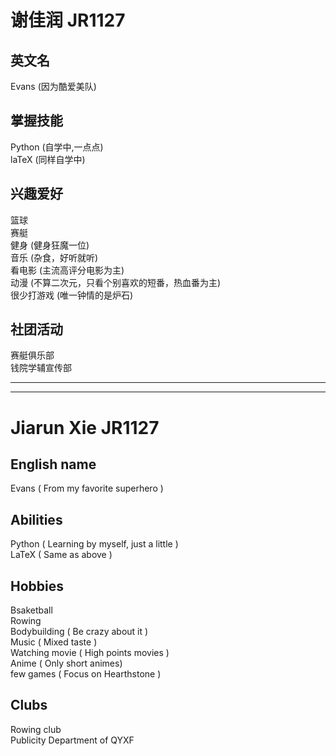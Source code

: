 # 谢佳润 JR1127
## 英文名
Evans (因为酷爱美队)

## 掌握技能
Python (自学中,一点点)    
laTeX (同样自学中)

## 兴趣爱好
篮球  
赛艇  
健身 (健身狂魔一位)  
音乐 (杂食，好听就听)  
看电影 (主流高评分电影为主)  
动漫 (不算二次元，只看个别喜欢的短番，热血番为主)  
很少打游戏 (唯一钟情的是炉石)  

## 社团活动
赛艇俱乐部  
钱院学辅宣传部

---
---
# Jiarun Xie JR1127
## English name
Evans ( From my favorite superhero )

## Abilities
Python ( Learning by myself, just a little )  
LaTeX ( Same as above ) 

## Hobbies
Bsaketball  
Rowing  
Bodybuilding ( Be crazy about it )  
Music ( Mixed taste )  
Watching movie ( High points movies )  
Anime ( Only short animes)   
few games ( Focus on Hearthstone )  

## Clubs
Rowing club  
Publicity Department of QYXF  
